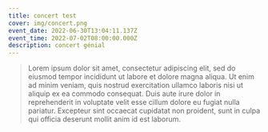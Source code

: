 ```yaml
---
title: concert test
cover: img/concert.png
event_date: 2022-06-30T13:04:11.137Z
event_time: 2022-07-02T08:00:00.000Z
description: concert génial
---
```



> Lorem ipsum dolor sit amet, consectetur adipiscing elit, sed do eiusmod tempor incididunt ut labore et dolore magna aliqua. Ut enim ad minim veniam, quis nostrud exercitation ullamco laboris nisi ut aliquip ex ea commodo consequat. Duis aute irure dolor in reprehenderit in voluptate velit esse cillum dolore eu fugiat nulla pariatur. Excepteur sint occaecat cupidatat non proident, sunt in culpa qui officia deserunt mollit anim id est laborum.